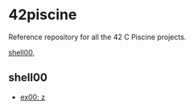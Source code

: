 # 42piscine

Reference repository for all the 42 C Piscine projects.

[shell00](#shell00), 

## shell00

- [ex00: z](/shell00/ex00/z)
